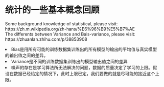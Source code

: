 # 统计的一些基本概念回顾 #

<p>Some background knowledge of statistical, please visit: https://zh.m.wikipedia.org/zh-hans/%E6%96%B9%E5%B7%AE <br>
The differents between Variance and Bais-variance, please visit: https://zhuanlan.zhihu.com/p/38853908  </p>

<p>
<li>Bias是用所有可能的训练数据集训练出的所有模型的输出的平均值与真实模型的输出值之间的差异。</li>
<li>Variance是不同的训练数据集训练出的模型输出值之间的差异</li>
<li>噪声的存在是学习算法所无法解决的问题，数据的质量决定了学习的上限。假设在数据已经给定的情况下，此时上限已定，我们要做的就是尽可能的接近这个上限。</li>
</p>
